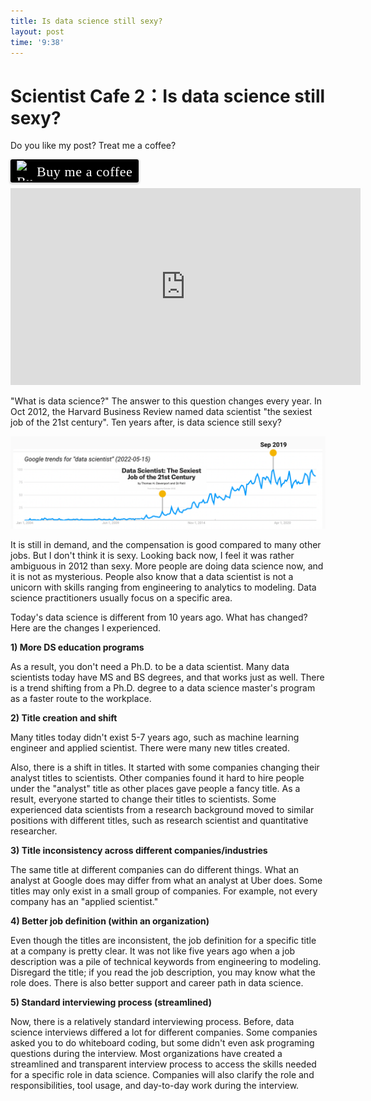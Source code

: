 ```yaml
---
title: Is data science still sexy?
layout: post
time: '9:38'
---
```


# Scientist Cafe 2：Is data science still sexy?

Do you like my post? Treat me a coffee? 

<style>.bmc-button img{width: 27px !important;margin-bottom: 1px !important;box-shadow: none !important;border: none !important;vertical-align: middle !important;}.bmc-button{line-height: 36px !important;height:37px !important;text-decoration: none !important;display:inline-flex !important;color:#ffffff !important;background-color:#000000 !important;border-radius: 3px !important;border: 1px solid transparent !important;padding: 1px 9px !important;font-size: 22px !important;letter-spacing: 0.6px !important;box-shadow: 0px 1px 2px rgba(190, 190, 190, 0.5) !important;-webkit-box-shadow: 0px 1px 2px 2px rgba(190, 190, 190, 0.5) !important;margin: 0 auto !important;font-family:'Cookie', cursive !important;-webkit-box-sizing: border-box !important;box-sizing: border-box !important;-o-transition: 0.3s all linear !important;-webkit-transition: 0.3s all linear !important;-moz-transition: 0.3s all linear !important;-ms-transition: 0.3s all linear !important;transition: 0.3s all linear !important;}.bmc-button:hover, .bmc-button:active, .bmc-button:focus {-webkit-box-shadow: 0px 1px 2px 2px rgba(190, 190, 190, 0.5) !important;text-decoration: none !important;box-shadow: 0px 1px 2px 2px rgba(190, 190, 190, 0.5) !important;opacity: 0.85 !important;color:#ffffff !important;}</style><link href="https://fonts.googleapis.com/css?family=Cookie" rel="stylesheet"><a class="bmc-button" target="_blank" href="https://www.buymeacoffee.com/scientistcafe"><img src="https://bmc-cdn.nyc3.digitaloceanspaces.com/BMC-button-images/BMC-btn-logo.svg" alt="Buy me a coffee"><span style="margin-left:5px">Buy me a coffee</span></a>

<iframe width="560" height="315" src="https://www.youtube.com/embed/RSNCaC1xrbs" title="YouTube video player" frameborder="0" allow="accelerometer; autoplay; clipboard-write; encrypted-media; gyroscope; picture-in-picture" allowfullscreen></iframe>

"What is data science?" The answer to this question changes every year. In Oct 2012, the Harvard Business Review named data scientist "the sexiest job of the 21st century". Ten years after, is data science still sexy?

![googletrend.png](https://raw.githubusercontent.com/happyrabbit/Images/main/scientistcafe/googletrend.png)

It is still in demand, and the compensation is good compared to many other jobs. But I don't think it is sexy. Looking back now, I feel it was rather ambiguous in 2012 than sexy. More people are doing data science now, and it is not as mysterious. People also know that a data scientist is not a unicorn with skills ranging from engineering to analytics to modeling. Data science practitioners usually focus on a specific area.

Today's data science is different from 10 years ago. What has changed? Here are the changes I experienced.

**1) More DS education programs**

As a result, you don't need a Ph.D. to be a data scientist. Many data scientists today have MS and BS degrees, and that works just as well. There is a trend shifting from a Ph.D. degree to a data science master's program as a faster route to the workplace.

**2) Title creation and shift**

Many titles today didn't exist 5-7 years ago, such as machine learning engineer and applied scientist. There were many new titles created.

Also, there is a shift in titles. It started with some companies changing their analyst titles to scientists. Other companies found it hard to hire people under the "analyst" title as other places gave people a fancy title. As a result, everyone started to change their titles to scientists. Some experienced data scientists from a research background moved to similar positions with different titles, such as research scientist and quantitative researcher.

**3) Title inconsistency across different companies/industries**

The same title at different companies can do different things. What an analyst at Google does may differ from what an analyst at Uber does. Some titles may only exist in a small group of companies. For example, not every company has an "applied scientist."

**4) Better job definition (within an organization)**

Even though the titles are inconsistent, the job definition for a specific title at a company is pretty clear. It was not like five years ago when a job description was a pile of technical keywords from engineering to modeling. Disregard the title; if you read the job description, you may know what the role does. There is also better support and career path in data science.

**5) Standard interviewing process (streamlined)**

Now, there is a relatively standard interviewing process. Before, data science interviews differed a lot for different companies. Some companies asked you to do whiteboard coding, but some didn't even ask programing questions during the interview. Most organizations have created a streamlined and transparent interview process to access the skills needed for a specific role in data science. Companies will also clarify the role and responsibilities, tool usage, and day-to-day work during the interview.